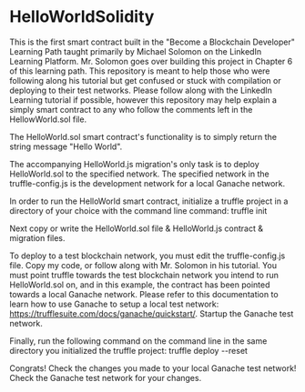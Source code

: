 # HelloWorldSolidity
This is the first smart contract built in the "Become a Blockchain Developer" Learning Path taught primarily by Michael Solomon on the LinkedIn Learning Platform.
Mr. Solomon goes over building this project in Chapter 6 of this learning path.
This repository is meant to help those who were following along his tutorial but get confused or stuck with compilation or deploying to their test networks.
Please follow along with the LinkedIn Learning tutorial if possible, however this repository may help explain a simply smart contract to any who follow the comments left in the HellowWorld.sol file.

The HelloWorld.sol smart contract's functionality is to simply return the string message "Hello World".

The accompanying HelloWorld.js migration's only task is to deploy HelloWorld.sol to the specified network.
The specified network in the truffle-config.js is the development network for a local Ganache network.


In order to run the HelloWorld smart contract, initialize a truffle project in a directory of your choice with the command line command: truffle init

Next copy or write the HelloWorld.sol file & HelloWorld.js contract & migration files.

To deploy to a test blockchain network, you must edit the truffle-config.js file. Copy my code, or follow along with Mr. Solomon in his tutorial. You must point truffle towards the test blockchain network you intend to run HelloWorld.sol on, and in this example, the contract has been pointed towards a local Ganache network. Please refer to this documentation to learn how to use  Ganache to setup a local test network: https://trufflesuite.com/docs/ganache/quickstart/. Startup the Ganache test network.

Finally, run the following command on the command line in the same directory you initialized the truffle project: truffle deploy --reset

Congrats! Check the changes you made to your local Ganache test network! Check the Ganache test network for your changes.
